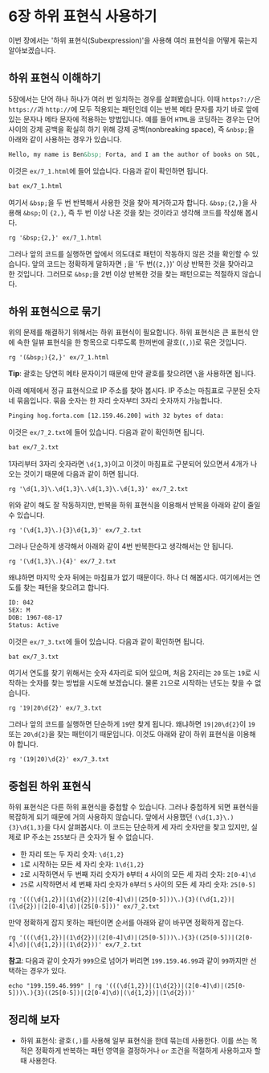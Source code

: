 # 6장 하위 표현식 사용하기

이번 장에서는 '하위 표현식(Subexpression)'을 사용해 여러 표현식을 어떻게 묶는지 알아보겠습니다.

## 하위 표현식 이해하기

5장에서는 단어 하나 하나가 여러 번 일치하는 경우를 살펴봤습니다. 이때 `https?://`은 `https://`과 `http://`에 모두 적용되는 패턴인데 이는 반복 메타 문자를 자기 바로 앞에 있는 문자나 메타 문자에 적용하는 방법입니다. 예를 들어 `HTML`을 코딩하는 경우는 단어 사이의 강제 공백을 확실히 하기 위해 강제 공백(nonbreaking space), 즉 `&nbsp;`을 아래와 같이 사용하는 경우가 있습니다.

```html
Hello, my name is Ben&bsp; Forta, and I am the author of books on SQL, ColdFusion, WAP, Windows&bsp;&bsp;2000, and other subjects.
```

이것은 `ex/7_1.html`에 들어 있습니다. 다음과 같이 확인하면 됩니다.

```bash
bat ex/7_1.html
```

여기서 `&bsp;`을 두 번 반복해서 사용한 것을 찾아 제거하고자 합니다. `&bsp;{2,}`을 사용해 `&bsp;`이 `{2,}`, 즉 두 번 이상 나온 것을 찾는 것이라고 생각해 코드를 작성해 봅시다.

```re
rg '&bsp;{2,}' ex/7_1.html
```

그러나 앞의 코드를 실행하면 앞에서 의도대로 패턴이 작동하지 않은 것을 확인할 수 있습니다. 앞의 코드는 정확하게 말하자면 `;`을 '두 번(`{2,}`)' 이상 반복한 것을 찾아라고 한 것입니다. 그러므로 `&bsp;`을 2번 이상 반복한 것을 찾는 패턴으로는 적절하지 않습니다.

## 하위 표현식으로 묶기

위의 문제를 해결하기 위해서는 하위 표현식이 필요합니다. 하위 표현식은 큰 표현식 안에 속한 일뷰 표현식을 한 항목으로 다루도록 한꺼번에 괄호(`(,)`)로 묶은 것입니다.

```re
rg '(&bsp;){2,}' ex/7_1.html
```

**Tip**: 괄호는 당연히 메타 문자이기 때문에 만약 괄호를 찾으려면 `\`을 사용하면 됩니다.

아래 예제에서 정규 표현식으로 IP 주소를 찾아 봅시다. IP 주소는 마침표로 구분된 숫자 네 묶음입니다. 묶음 숫자는 한 자리 숫자부터 3자리 숫자까지 가능합니다.

```txt
Pinging hog.forta.com [12.159.46.200] with 32 bytes of data:
```

이것은 `ex/7_2.txt`에 들어 있습니다. 다음과 같이 확인하면 됩니다.

```bash
bat ex/7_2.txt
```

1자리부터 3자리 숫자라면 `\d{1,3}`이고 이것이 마침표로 구분되어 있으면서 4개가 나오는 것이기 때문에 다음과 같이 하면 됩니다.

```re
rg '\d{1,3}\.\d{1,3}\.\d{1,3}\.\d{1,3}' ex/7_2.txt
```

위와 같이 해도 잘 작동하지만, 반복을 하위 표현식을 이용해서 반복을 아래와 같이 줄일 수 있습니다.

```re
rg '(\d{1,3}\.){3}\d{1,3}' ex/7_2.txt
```

그러나 단순하게 생각해서 아래와 같이 4번 반복한다고 생각해서는 안 됩니다.

```re
rg '(\d{1,3}\.){4}' ex/7_2.txt
```

왜냐하면 마지막 숫자 뒤에는 마침표가 없기 때문이다. 하나 더 해봅시다. 여기에서는 연도를 찾는 패턴을 찾으려고 합니다.

```txt
ID: 042
SEX: M
DOB: 1967-08-17
Status: Active
```

이것은 `ex/7_3.txt`에 들어 있습니다. 다음과 같이 확인하면 됩니다.

```bash
bat ex/7_3.txt
```

여기서 연도를 찾기 위해서는 숫자 4자리로 되어 있으며, 처음 2자리는 `20` 또는 `19`로 시작하는 숫자를 찾는 방법을 시도해 보겠습니다. 물론 `21`으로 시작하는 년도는 찾을 수 없습니다.

```re
rg '19|20\d{2}' ex/7_3.txt
```

그러나 앞의 코드를 실행하면 단순하게 `19`만 찾게 됩니다. 왜냐하면 `19|20\d{2}`이 `19` 또는 `20\d{2}`을 찾는 패턴이기 때문입니다. 이것도 아래와 같이 하위 표현식을 이용해야 합니다.

```re
rg '(19|20)\d{2}' ex/7_3.txt
```

## 중첩된 하위 표현식

하위 표현식은 다른 하위 표현식을 중첩할 수 있습니다. 그러나 중첩하게 되면 표현식을 복잡하게 되기 때문에 거의 사용하지 않습니다. 앞에서 사용했던 `(\d{1,3}\.){3}\d{1,3}`을 다시 살펴봅시다. 이 코드는 단순하게 세 자리 숫자만을 찾고 있지만, 실제로 IP 주소는 `255`보다 큰 숫자가 될 수 없습니다.

- 한 자리 또는 두 자리 숫자: `\d{1,2}`
- `1`로 시작하는 모든 세 자리 숫자: `1\d{1,2}`
- `2`로 시작하면서 두 번째 자리 숫자가 `0`부터 `4` 사이의 모든 세 자리 숫자: `2[0-4]\d`
- `25`로 시작하면서 세 번째 자리 숫자가 `0`부터 `5` 사이의 모든 세 자리 숫자: `25[0-5]`

```re
rg '(((\d{1,2})|(1\d{2})|(2[0-4]\d)|(25[0-5]))\.){3}((\d{1,2})|(1\d{2})|(2[0-4]\d)|(25[0-5]))' ex/7_2.txt
```

만약 정확하게 잡지 못하는 패턴이면 순서를 아래와 같이 바꾸면 정확하게 잡는다.

```re
rg '(((\d{1,2})|(1\d{2})|(2[0-4]\d)|(25[0-5]))\.){3}((25[0-5])|(2[0-4]\d)|(\d{1,2})|(1\d{2}))' ex/7_2.txt
```

**참고**: 다음과 같이 숫자가 `999`으로 넘어가 버리면 `199.159.46.99`과 같이 `99`까지만 선택하는 경우가 있다.

```re
echo "199.159.46.999" | rg '(((\d{1,2})|(1\d{2})|(2[0-4]\d)|(25[0-5]))\.){3}((25[0-5])|(2[0-4]\d)|(\d{1,2})|(1\d{2}))'
```

## 정리해 보자

- 하위 표현식: 괄호`(,)`를 사용해 일부 표현식을 한데 묶는데 사용한다. 이를 쓰는 목적은 정확하게 반복하는 패턴 영역을 결정하거나 `or` 조건을 적절하게 사용하고자 할 때 사용한다.
